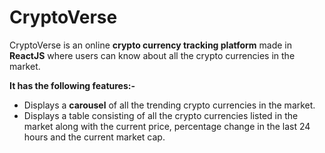 # CryptoVerse
CryptoVerse is an online **crypto currency tracking platform** made in **ReactJS** where users can know about all the crypto currencies in the market.

**It has the following features:-**
<br/>
* Displays a **carousel** of all the trending crypto currencies in the market.
* Displays a table consisting of all the crypto currencies listed in the market along with the current price, percentage change in the last 24 hours and the current     market cap.

